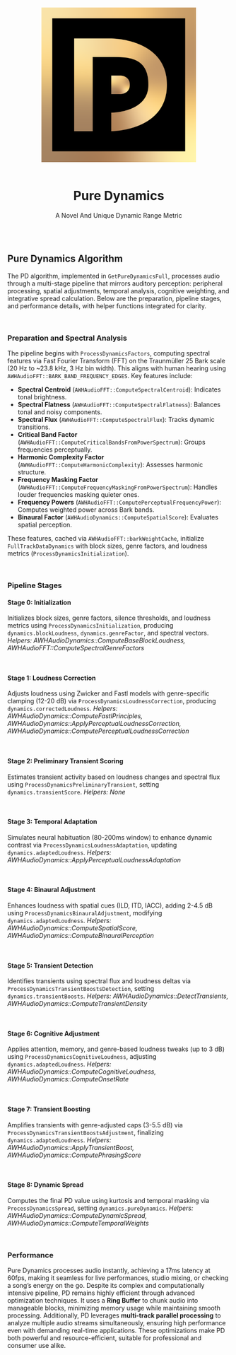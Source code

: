 <p align="center">
  <br>
  <picture>
    <source media="(prefers-color-scheme: dark)" srcset="../images/PD-Logo-Dark.svg">
    <img alt="Pure Dynamics Logo" src="../images/PD-Logo-Light.svg" width="350">
  </picture>
  <br>
  <br>
</p>

<h1 align="center">Pure Dynamics</h1>
<p align="center">A Novel And Unique Dynamic Range Metric</p>

<br>
<br>

## Pure Dynamics Algorithm

The PD algorithm, implemented in `GetPureDynamicsFull`, processes audio through a multi-stage pipeline that mirrors auditory perception: peripheral processing, spatial adjustments, temporal analysis, cognitive weighting, and integrative spread calculation. Below are the preparation, pipeline stages, and performance details, with helper functions integrated for clarity.

<br>

### Preparation and Spectral Analysis

The pipeline begins with `ProcessDynamicsFactors`, computing spectral features via Fast Fourier Transform (FFT) on the Traunmüller 25 Bark scale (20 Hz to ~23.8 kHz, 3 Hz bin width). This aligns with human hearing using `AWHAudioFFT::BARK_BAND_FREQUENCY_EDGES`. Key features include:

- **Spectral Centroid** (`AWHAudioFFT::ComputeSpectralCentroid`): Indicates tonal brightness.
- **Spectral Flatness** (`AWHAudioFFT::ComputeSpectralFlatness`): Balances tonal and noisy components.
- **Spectral Flux** (`AWHAudioFFT::ComputeSpectralFlux`): Tracks dynamic transitions.
- **Critical Band Factor** (`AWHAudioFFT::ComputeCriticalBandsFromPowerSpectrum`): Groups frequencies perceptually.
- **Harmonic Complexity Factor** (`AWHAudioFFT::ComputeHarmonicComplexity`): Assesses harmonic structure.
- **Frequency Masking Factor** (`AWHAudioFFT::ComputeFrequencyMaskingFromPowerSpectrum`): Handles louder frequencies masking quieter ones.
- **Frequency Powers** (`AWHAudioFFT::ComputePerceptualFrequencyPower`): Computes weighted power across Bark bands.
- **Binaural Factor** (`AWHAudioDynamics::ComputeSpatialScore`): Evaluates spatial perception.

These features, cached via `AWHAudioFFT::barkWeightCache`, initialize `FullTrackDataDynamics` with block sizes, genre factors, and loudness metrics (`ProcessDynamicsInitialization`).

<br>

### Pipeline Stages

#### Stage 0: Initialization
Initializes block sizes, genre factors, silence thresholds, and loudness metrics using `ProcessDynamicsInitialization`, producing `dynamics.blockLoudness`, `dynamics.genreFactor`, and spectral vectors.
*Helpers: AWHAudioDynamics::ComputeBaseBlockLoudness, AWHAudioFFT::ComputeSpectralGenreFactors*

<br>

#### Stage 1: Loudness Correction
Adjusts loudness using Zwicker and Fastl models with genre-specific clamping (12-20 dB) via `ProcessDynamicsLoudnessCorrection`, producing `dynamics.correctedLoudness`.
*Helpers: AWHAudioDynamics::ComputeFastlPrinciples, AWHAudioDynamics::ApplyPerceptualLoudnessCorrection, AWHAudioDynamics::ComputePerceptualLoudnessCorrection*

<br>

#### Stage 2: Preliminary Transient Scoring
Estimates transient activity based on loudness changes and spectral flux using `ProcessDynamicsPreliminaryTransient`, setting `dynamics.transientScore`.
*Helpers: None*

<br>

#### Stage 3: Temporal Adaptation
Simulates neural habituation (80-200ms window) to enhance dynamic contrast via `ProcessDynamicsLoudnessAdaptation`, updating `dynamics.adaptedLoudness`.
*Helpers: AWHAudioDynamics::ApplyPerceptualLoudnessAdaptation*

<br>

#### Stage 4: Binaural Adjustment
Enhances loudness with spatial cues (ILD, ITD, IACC), adding 2-4.5 dB using `ProcessDynamicsBinauralAdjustment`, modifying `dynamics.adaptedLoudness`.
*Helpers: AWHAudioDynamics::ComputeSpatialScore, AWHAudioDynamics::ComputeBinauralPerception*

<br>

#### Stage 5: Transient Detection
Identifies transients using spectral flux and loudness deltas via `ProcessDynamicsTransientBoostsDetection`, setting `dynamics.transientBoosts`.
*Helpers: AWHAudioDynamics::DetectTransients, AWHAudioDynamics::ComputeTransientDensity*

<br>

#### Stage 6: Cognitive Adjustment
Applies attention, memory, and genre-based loudness tweaks (up to 3 dB) using `ProcessDynamicsCognitiveLoudness`, adjusting `dynamics.adaptedLoudness`.
*Helpers: AWHAudioDynamics::ComputeCognitiveLoudness, AWHAudioDynamics::ComputeOnsetRate*

<br>

#### Stage 7: Transient Boosting
Amplifies transients with genre-adjusted caps (3-5.5 dB) via `ProcessDynamicsTransientBoostsAdjustment`, finalizing `dynamics.adaptedLoudness`.
*Helpers: AWHAudioDynamics::ApplyTransientBoost, AWHAudioDynamics::ComputePhrasingScore*

<br>

#### Stage 8: Dynamic Spread
Computes the final PD value using kurtosis and temporal masking via `ProcessDynamicsSpread`, setting `dynamics.pureDynamics`.
*Helpers: AWHAudioDynamics::ComputeDynamicSpread, AWHAudioDynamics::ComputeTemporalWeights*

<br>

### Performance

Pure Dynamics processes audio instantly, achieving a 17ms latency at 60fps, making it seamless for live performances, studio mixing, or checking a song’s energy on the go. Despite its complex and computationally intensive pipeline, PD remains highly efficient through advanced optimization techniques. It uses a **Ring Buffer** to chunk audio into manageable blocks, minimizing memory usage while maintaining smooth processing. Additionally, PD leverages **multi-track parallel processing** to analyze multiple audio streams simultaneously, ensuring high performance even with demanding real-time applications. These optimizations make PD both powerful and resource-efficient, suitable for professional and consumer use alike.
